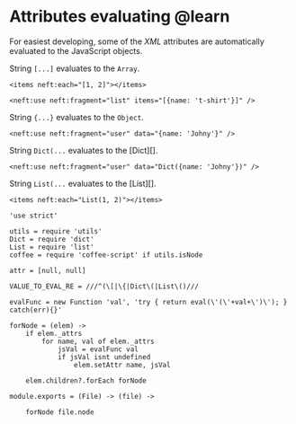 Attributes evaluating @learn
==========================

For easiest developing, some of the *XML* attributes are automatically
evaluated to the JavaScript objects.

String `[...]` evaluates to the `Array`.
```
<items neft:each="[1, 2]"></items>
```
```
<neft:use neft:fragment="list" items="[{name: 't-shirt'}]" />
```

String `{...}` evaluates to the `Object`.
```
<neft:use neft:fragment="user" data="{name: 'Johny'}" />
```

String `Dict(...` evaluates to the [Dict][].
```
<neft:use neft:fragment="user" data="Dict({name: 'Johny'})" />
```

String `List(...` evaluates to the [List][].
```
<items neft:each="List(1, 2)"></items>
```

	'use strict'

	utils = require 'utils'
	Dict = require 'dict'
	List = require 'list'
	coffee = require 'coffee-script' if utils.isNode

	attr = [null, null]

	VALUE_TO_EVAL_RE = ///^(\[|\{|Dict\(|List\()///

	evalFunc = new Function 'val', 'try { return eval(\'(\'+val+\')\'); } catch(err){}'

	forNode = (elem) ->
		if elem._attrs
			for name, val of elem._attrs
				jsVal = evalFunc val
				if jsVal isnt undefined
					elem.setAttr name, jsVal

		elem.children?.forEach forNode

	module.exports = (File) -> (file) ->

		forNode file.node
